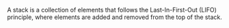 A stack is a collection of elements that follows the Last-In-First-Out (LIFO) principle, where elements are added and removed from the top of the stack.